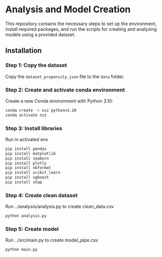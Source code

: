 # Analysis and Model Creation 

This repository contains the necessary steps to set up the environment, install required packages, and run the scripts for creating and analyzing models using a provided dataset.

## Installation

### Step 1: Copy the dataset
Copy the `dataset_propensity.json` file to the `data` folder.

### Step 2: Create and activate conda environment
Create a new Conda environment with Python 3.10:
```sh
conda create -n nzz python=3.10
conda activate nzz
```

### Step 3: Install libraries
Run in activated env
```sh
pip install pandas
pip install matplotlib
pip install seaborn
pip install plotly
pip install nbformat
pip install scikit_learn
pip install xgboost
pip install shap
```

### Step 4: Create clean dataset
Run ../analysis/analysis.py to create clean_data.csv
```sh
python analysis.py
```

### Step 5: Create model
Run ../src/main.py to create model_pipe.csv
```sh
python main.py
```